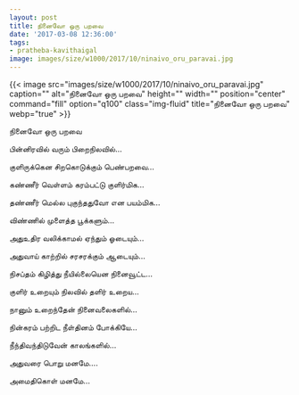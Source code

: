 ```yaml
---
layout: post
title: நினைவோ ஒரு பறவை
date: '2017-03-08 12:36:00'
tags:
- pratheba-kavithaigal
image: images/size/w1000/2017/10/ninaivo_oru_paravai.jpg
---
```


{{< image src="images/size/w1000/2017/10/ninaivo_oru_paravai.jpg" caption="" alt="நினைவோ ஒரு பறவை" height="" width="" position="center" command="fill" option="q100" class="img-fluid" title="நினைவோ ஒரு பறவை"  webp="true"  >}}


நினைவோ ஒரு பறவை

பின்னிரவில் வரும் பிறைநிலவில்…

குளிருக்கென சிறகொடுக்கும் பெண்பறவை…

கண்ணீர் வெள்ளம் கரம்பட்டு குளிர்மிக…

தண்ணீர் மெல்ல புகுந்ததுவோ என பயம்மிக…

விண்ணில் முளைத்த பூக்களும்…

அதுஉதிர வலிக்காமல் ஏந்தும் ஓடையும்…

அதுவாய் காற்றில் சரசரக்கும்
ஆடையும்…

நிசப்தம் கிழித்து நீயில்லையென நினைவூட்ட…

குளிர் உறையும் நிலவில் தளிர் உறைய…

நானும் உறைந்தேன் நினைவலைகளில்…

நின்கரம் பற்றிட நீள்தினம் போக்கியே…

நீந்திவந்திடுவேன் காலங்களில்…

அதுவரை பொறு மனமே….

அமைதிகொள் மனமே…

